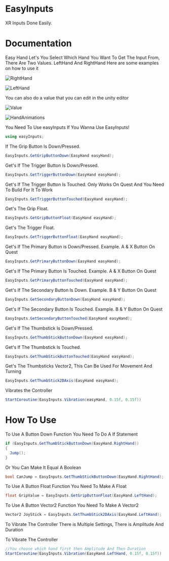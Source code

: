 # EasyInputs
XR Inputs Done Easily.
# Documentation

Easy Hand Let's You Select Which Hand You Want To Get The Input From,
There Are Two Values. LeftHand And RightHand
Here are some examples on how to use it


![RightHand](https://user-images.githubusercontent.com/104727812/206534907-c3d7eb3f-4f4f-4e9b-97c6-c3c840188f67.png)

![LeftHand](https://user-images.githubusercontent.com/104727812/206534910-96358b1d-f2f2-4c29-b9e4-c60cc7fba729.png)

You can also do a value that you can edit in the unity editor

![Value](https://user-images.githubusercontent.com/104727812/206534902-9097e8a1-393e-4bf7-8f05-3331a9b1e1aa.png)

![HandAnimations](https://user-images.githubusercontent.com/104727812/206535108-a717fc40-3e10-4eab-898e-1b8ced3dc913.png)


You Need To Use easyInputs If You Wanna Use EasyInputs!

```cs 
using easyInputs;
```

If The Grip Button Is Down/Pressed. 

```cs 
EasyInputs.GetGripButtonDown(EasyHand easyHand);
```

Get's If The Trigger Button Is Down/Pressed. 

```cs 
EasyInputs.GetTriggerButtonDown(EasyHand easyHand);
```

Get's If The Trigger Button Is Touched. Only Works On Quest And You Need To Build For It To Work

```cs 
EasyInputs.GetTriggerButtonTouched(EasyHand easyHand);
```

Get's The Grip Float.

```cs 
EasyInputs.GetGripButtonFloat(EasyHand easyHand);
```

Get's The Trigger Float.

```cs 
EasyInputs.GetTriggerButtonFloat(EasyHand easyHand);
```

Get's If The Primary Button is Down/Pressed. Example. A & X Button On Quest

```cs 
EasyInputs.GetPrimaryButtonDown(EasyHand easyHand);
```

Get's If The Primary Button Is Touched. Example. A & X Button On Quest
```cs 
EasyInputs.GetPrimaryButtonTouched(EasyHand easyHand);
```

Get's If The Secondary Button Is Down. Example. B & Y Button On Quest
```cs 
EasyInputs.GetSecondaryButtonDown(EasyHand easyHand);
```

Get's If The Secondary Button Is Touched. Example. B & Y Button On Quest
```cs 
EasyInputs.GetSecondaryButtonTouched(EasyHand easyHand);
```
Get's If The Thumbstick Is Down/Pressed.
```cs 
EasyInputs.GetThumbStickButtonDown(EasyHand easyHand);
```

Get's If The Thumbstick Is Touched.
```cs 
EasyInputs.GetThumbStickButtonTouched(EasyHand easyHand);
```

Get's The Thumbsticks Vector2, This Can Be Used For Movement And Turning
```cs 
EasyInputs.GetThumbStick2DAxis(EasyHand easyHand);
```

Vibrates the Controller
```cs 
StartCoroutine(EasyInputs.Vibration(easyHand, 0.15f, 0.15f))
```
# How To Use

To Use A Button Down Function You Need To Do A If Statement
```cs 
if (EasyInputs.GetThumbStickButtonDown(EasyHand.RightHand))
{
  Jump();
}
```
Or You Can Make It Equal A Boolean
```cs 
bool CanJump = EasyInputs.GetThumbStickButtonDown(EasyHand.RightHand);
```

To Use A Button Float Function You Need To Make A Float
```cs 
float GripValue = EasyInputs.GetGripButtonFloat(EasyHand.LeftHand);
```

To Use A Button Vector2 Function You Need To Make A Vector2
```cs 
Vector2 JoyStick = EasyInputs.GetThumbStick2DAxis(EasyHand.LeftHand);
```

To Vibrate The Controller There is Multiple Settings, There is Amplitude And Duration

To Vibrate The Controller
```cs 
//You choose which hand first then Amplitude And Then Duration
StartCoroutine(EasyInputs.Vibration(EasyHand.LeftHand, 0.15f, 0.15f))
```
